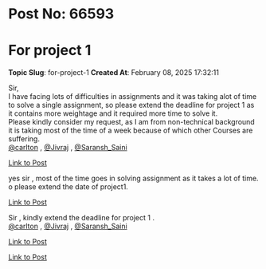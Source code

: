 # Post No: 66593
# For project 1
**Topic Slug**: for-project-1
**Created At**: February 08, 2025 17:32:11

Sir,<br>
I have facing lots of difficulties in assignments and it was taking alot of time to solve a single assignment, so please extend the deadline for project 1 as it contains more weightage and it required more time to solve it.<br>
Please kindly consider my request, as I am from non-technical background it is taking most of the time of a week because of which other Courses are suffering.<br>
<a class="mention" href="/u/carlton">@carlton</a> , <a class="mention" href="/u/jivraj">@Jivraj</a> , <a class="mention" href="/u/saransh_saini">@Saransh_Saini</a>

[Link to Post](https://discourse.onlinedegree.iitm.ac.in/t/for-project-1/592250)

yes sir , most of the time goes in solving assignment as it takes a lot of time. o please extend the date of project1.

[Link to Post](https://discourse.onlinedegree.iitm.ac.in/t/for-project-1/592370)

Sir , kindly extend the deadline for project 1 .<br>
<a class="mention" href="/u/carlton">@carlton</a> , <a class="mention" href="/u/jivraj">@Jivraj</a> , <a class="mention" href="/u/saransh_saini">@Saransh_Saini</a>

[Link to Post](https://discourse.onlinedegree.iitm.ac.in/t/for-project-1/593677)



[Link to Post](https://discourse.onlinedegree.iitm.ac.in/t/for-project-1/596439)

